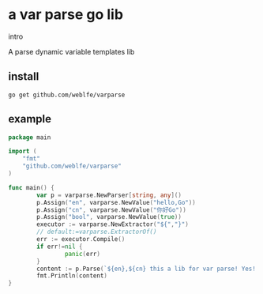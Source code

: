 # a var parse go lib

intro
   
   A parse dynamic variable templates lib

## install
```shell
go get github.com/weblfe/varparse
```

## example

```go
package main

import (
	"fmt"
	"github.com/weblfe/varparse"
)

func main() {
		var p = varparse.NewParser[string, any]()
		p.Assign("en", varparse.NewValue("hello,Go"))
		p.Assign("cn", varparse.NewValue("你好Go"))
		p.Assign("bool", varparse.NewValue(true))
		executor := varparse.NewExtractor("${","}")
		// default:=varparse.ExtractorOf()
		err := executor.Compile()
		if err!=nil {
				panic(err)
        }
		content := p.Parse(`${en},${cn} this a lib for var parse! Yes! ${bool}`, executor.Extract)		
		fmt.Println(content)
}
```
